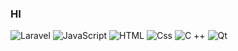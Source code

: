 ### HI 


<p>
  <img alt="Laravel" src="https://img.shields.io/badge/Laravel-ba0b25?logo=laravel&logoColor=white&style=for-the-badge" />
  <img alt="JavaScript" src="https://img.shields.io/badge/JavaScript-F7DF1E?logo=javascript&logoColor=white&style=for-the-badge" />
  <img alt="HTML" src="https://img.shields.io/badge/HTML-E34F26?logo=html5&logoColor=white&style=for-the-badge" />
  <img alt="Css"     src="https://img.shields.io/badge/CSS-1572B6?logo=css3&logoColor=white&style=for-the-badge" />
  <img alt="C ++" src="https://img.shields.io/badge/-c++-black?logo=c%2B%2B&style=social" />
  <img alt="Qt" src="https://img.shields.io/badge/Qt-2ff578?logo=Qt&logoColor=white&style=for-the-badge" />
  
</p>
<!-- <img src="https://img.shields.io/badge/Laravel-ba0b25?logo=SimpleIconName&logoColor=ColorName&style=ShieldStyle" /> -->
